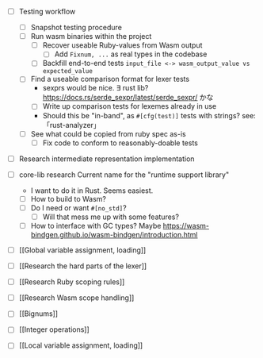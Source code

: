 - [ ]  Testing workflow
	- [ ] Snapshot testing procedure
	- [ ] Run wasm binaries within the project
		- [ ] Recover useable Ruby-values from Wasm output
			- [ ] Add `Fixnum, ...` as real types in the codebase
		- [ ] Backfill end-to-end tests
			`input_file <-> wasm_output_value vs expected_value`
	- [ ] Find a useable comparison format for lexer tests
		- sexprs would be nice. ∃ rust lib?
			https://docs.rs/serde_sexpr/latest/serde_sexpr/ かな
		- [ ] Write up comparison tests for lexemes already in use
		- Should this be "in-band", as `#[cfg(test)]` tests with strings?
			see: 「rust-analyzer」
	- [ ] See what could be copied from ruby spec as-is
		- [ ]  Fix code to conform to reasonably-doable tests

- [ ] Research intermediate representation implementation

- [ ] core-lib research
	Current name for the "runtime support library"
	- I want to do it in Rust. Seems easiest.
	- [ ] How to build to Wasm?
	- [ ] Do I need or want `#[no_std]`?
		- [ ] Will that mess me up with some features?
	- [ ] How to interface with GC types?
		Maybe https://wasm-bindgen.github.io/wasm-bindgen/introduction.html

- [ ] [[Global variable assignment, loading]]
- [ ] [[Research the hard parts of the lexer]]
- [ ] [[Research Ruby scoping rules]]
- [ ] [[Research Wasm scope handling]]
- [ ] [[Bignums]]
- [ ] [[Integer operations]]
- [ ] [[Local variable assignment, loading]]